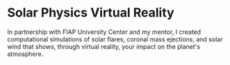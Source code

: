 # Solar Physics Virtual Reality

In partnership with FIAP University Center and my mentor, I created computational simulations of solar flares, coronal mass ejections, and solar wind that shows, through virtual reality, your impact on the planet's atmosphere.
